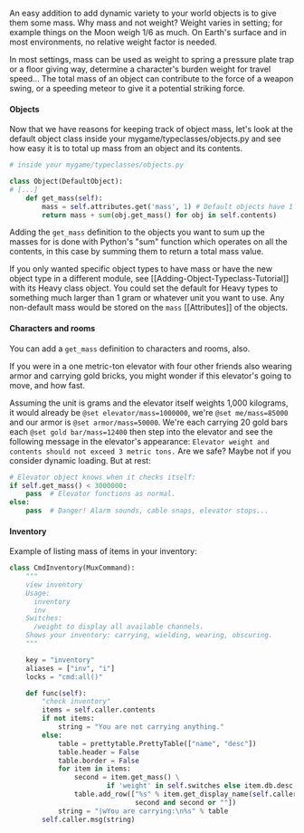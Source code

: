 [](A-tutorial-on-how-to-add-mass-attributes-to-objects-and-calculate-total-weight-of-object-and-its-contents.)

An easy addition to add dynamic variety to your world objects is to give them some mass.  Why mass
and not weight? Weight varies in setting; for example things on the Moon weigh 1/6 as much.  On
Earth's surface and in most environments, no relative weight factor is needed.

In most settings, mass can be used as weight to spring a pressure plate trap or a floor giving way,
determine a character's burden weight for travel speed...   The total mass of an object can
contribute to the force of a weapon swing, or a speeding meteor to give it a potential striking
force.

#### Objects

Now that we have reasons for keeping track of object mass, let's look at the default object class
inside your mygame/typeclasses/objects.py and see how easy it is to total up mass from an object and
its contents.

```python
# inside your mygame/typeclasses/objects.py

class Object(DefaultObject):
# [...]
    def get_mass(self):
        mass = self.attributes.get('mass', 1) # Default objects have 1 unit mass.
        return mass + sum(obj.get_mass() for obj in self.contents)
```

Adding the `get_mass` definition to the objects you want to sum up the masses for is done with
Python's "sum" function which operates on all the contents, in this case by summing them to
return a total mass value.

If you only wanted specific object types to have mass or have the new object type in a different
module, see [[Adding-Object-Typeclass-Tutorial]] with its Heavy class object. You could set the
default for Heavy types to something much larger than 1 gram or whatever unit you want to use.  Any
non-default mass would be stored on the `mass` [[Attributes]] of the objects.


#### Characters and rooms

You can add a `get_mass` definition to characters and rooms, also.

If you were in a one metric-ton elevator with four other friends also wearing armor and carrying gold bricks, you might wonder if this elevator's going to move, and how fast.

Assuming the unit is grams and the elevator itself weights 1,000 kilograms, it would already be
`@set elevator/mass=1000000`, we're `@set me/mass=85000` and our armor is `@set armor/mass=50000`.
We're each carrying 20 gold bars each `@set gold bar/mass=12400` then step into the elevator and see
the following message in the elevator's appearance: `Elevator weight and contents should not exceed
3 metric tons.` Are we safe?  Maybe not if you consider dynamic loading. But at rest:

```python
# Elevator object knows when it checks itself:
if self.get_mass() < 3000000:
    pass  # Elevator functions as normal.
else:
    pass  # Danger! Alarm sounds, cable snaps, elevator stops...
```

#### Inventory
Example of listing mass of items in your inventory:

```python
class CmdInventory(MuxCommand):
    """
    view inventory
    Usage:
      inventory
      inv
    Switches:
      /weight to display all available channels.
    Shows your inventory: carrying, wielding, wearing, obscuring.
    """

    key = "inventory"
    aliases = ["inv", "i"]
    locks = "cmd:all()"

    def func(self):
        "check inventory"
        items = self.caller.contents
        if not items:
            string = "You are not carrying anything."
        else:
            table = prettytable.PrettyTable(["name", "desc"])
            table.header = False
            table.border = False
            for item in items:
                second = item.get_mass() \
                        if 'weight' in self.switches else item.db.desc
                table.add_row(["%s" % item.get_display_name(self.caller.sessions),
                               second and second or ""])
            string = "|wYou are carrying:\n%s" % table
        self.caller.msg(string)

```
